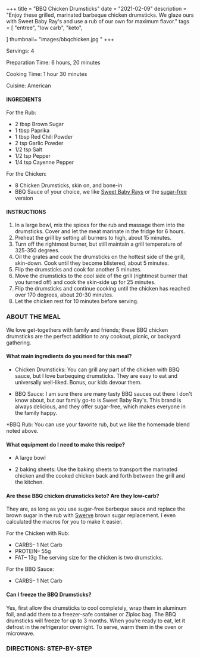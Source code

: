+++
title = "BBQ Chicken Drumsticks"
date = "2021-02-09"
description = "Enjoy these grilled, marinated barbeque chicken drumsticks. We glaze ours with Sweet Baby Ray's and use a rub of our own for maximum flavor."
tags = [
    "entree",
    "low carb",
    "keto",
    
]
thumbnail= "images/bbqchicken.jpg "
+++

Servings: 4 <!--more-->

Preparation Time: 6 hours, 20 minutes

Cooking Time: 1 hour 30 minutes

Cuisine: American

#### INGREDIENTS 

For the Rub: 

* 2 tbsp Brown Sugar
* 1 tbsp Paprika
* 1 tbsp Red Chili Powder
* 2 tsp Garlic Powder
* 1/2 tsp Salt
* 1/2 tsp Pepper
* 1/4 tsp Cayenne Pepper

For the Chicken: 

* 8 Chicken Drumsticks, skin on, and bone-in 
* BBQ Sauce of your choice, we like [Sweet Baby Rays](https://amzn.to/2NsxauJ) or the [sugar-free](https://amzn.to/2MYvhWR) version

#### INSTRUCTIONS

1. In a large bowl, mix the spices for the rub and massage them into the drumsticks. Cover and let the meat marinate in the fridge for 6 hours.
2. Preheat the grill by setting all burners to high, about 15 minutes.
3. Turn off the rightmost burner, but still maintain a grill temperature of 325-350 degrees.
4. Oil the grates and cook the drumsticks on the hottest side of the grill, skin-down. Cook until they become blistered, about 5 minutes.
5. Flip the drumsticks and cook for another 5 minutes.
6. Move the drumsticks to the cool side of the grill (rightmost burner that you turned off) and cook the skin-side up for 25 minutes.
7. Flip the drumsticks and continue cooking until the chicken has reached over 170 degrees, about 20-30 minutes. 
8. Let the chicken rest for 10 minutes before serving.

### ABOUT THE MEAL 

We love get-togethers with family and friends; these BBQ chicken drumsticks are the perfect addition to any cookout, picnic, or backyard gathering. 

#### What main ingredients do you need for this meal?

* Chicken Drumsticks: You can grill any part of the chicken with BBQ sauce, but I love barbequing drumsticks. They are easy to eat and universally well-liked. Bonus, our kids devour them. 

* BBQ Sauce: I am sure there are many tasty BBQ sauces out there I don't know about, but our family go-to is Sweet Baby Ray's. This brand is always delicious, and they offer sugar-free, which makes everyone in the family happy. 

*BBQ Rub: You can use your favorite rub, but we like the homemade blend noted above. 

#### What equipment do I need to make this recipe?

* A large bowl 

* 2 baking sheets: Use the baking sheets to transport the marinated chicken and the cooked chicken back and forth between the grill and the kitchen.

#### Are these BBQ chicken drumsticks keto? Are they low-carb?

They are, as long as you use sugar-free barbeque sauce and replace the brown sugar in the rub with [Swerve](https://amzn.to/39rvQQS) brown sugar replacement. I even calculated the macros for you to make it easier.

For the Chicken with Rub: 

* CARBS– 1 Net Carb
* PROTEIN– 55g
* FAT– 13g
The serving size for the chicken is two drumsticks. 

For the BBQ Sauce: 

* CARBS– 1 Net Carb

#### Can I freeze the BBQ Drumsticks?

Yes, first allow the drumsticks to cool completely, wrap them in aluminum foil, and add them to a freezer-safe container or Ziploc bag. The BBQ drumsticks will freeze for up to 3 months. When you’re ready to eat, let it defrost in the refrigerator overnight. To serve, warm them in the oven or microwave. 

### DIRECTIONS: STEP-BY-STEP 
